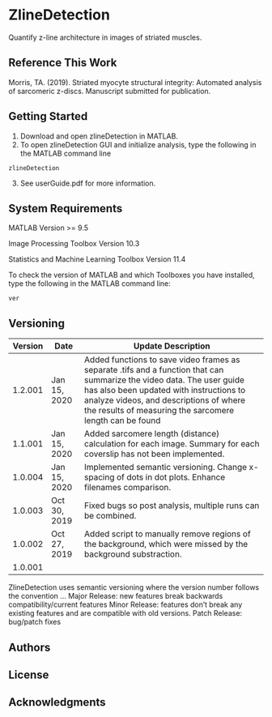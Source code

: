 # ZlineDetection

Quantify z-line architecture in images of striated muscles. 

## Reference This Work
Morris, TA. (2019). Striated myocyte structural integrity: Automated analysis of sarcomeric z-discs. Manuscript submitted 
     for publication.

## Getting Started

1. Download and open zlineDetection in MATLAB.
2. To open zlineDetection GUI and initialize analysis, type the following in the MATLAB command line
```
zlineDetection
```
3. See userGuide.pdf for more information. 

## System Requirements

MATLAB Version >= 9.5 

Image Processing Toolbox Version 10.3

Statistics and Machine Learning Toolbox Version 11.4

To check the version of MATLAB and which Toolboxes you have installed, type the following in the MATLAB command line:
```
ver
```

## Versioning

| Version  | Date | Update Description |
|---|---|---|
| 1.2.001 | Jan 15, 2020 | Added functions to save video frames as separate .tifs and a function that can summarize the video data. The user guide has also been updated with instructions to analyze videos, and descriptions of where the results of measuring the sarcomere length can be found |
| 1.1.001 | Jan 15, 2020 | Added sarcomere length (distance) calculation for each image. Summary for each coverslip has not been implemented. |
| 1.0.004 | Jan 15, 2020 | Implemented semantic versioning. Change x-spacing of dots in dot plots. Enhance filenames comparison. |
| 1.0.003 | Oct 30, 2019 | Fixed bugs so post analysis, multiple runs can be combined. |
| 1.0.002 | Oct 27, 2019 | Added script to manually remove regions of the background, which were missed by the background substraction. |
| 1.0.001  |   |   |

ZlineDetection uses semantic versioning where the version number follows the convention <Major>.<Minor>.<Patch>.
Major Release: new features break backwards compatibility/current features
Minor Release: features don’t break any existing features and are compatible with old versions.
Patch Release: bug/patch fixes



## Authors

## License

## Acknowledgments
